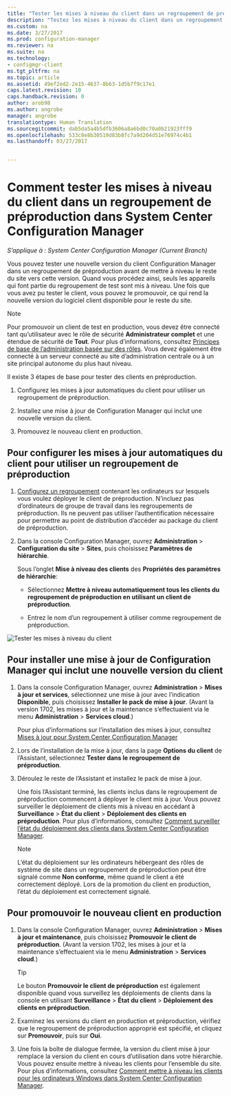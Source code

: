 ```yaml
---
title: "Tester les mises à niveau du client dans un regroupement de préproduction | Microsoft Docs"
description: "Testez les mises à niveau du client dans un regroupement de préproduction dans System Center Configuration Manager."
ms.custom: na
ms.date: 3/27/2017
ms.prod: configuration-manager
ms.reviewer: na
ms.suite: na
ms.technology:
- configmgr-client
ms.tgt_pltfrm: na
ms.topic: article
ms.assetid: 49ef2ed2-2e15-4637-8b63-1d5b7f9c17e1
caps.latest.revision: 10
caps.handback.revision: 0
author: arob98
ms.author: angrobe
manager: angrobe
translationtype: Human Translation
ms.sourcegitcommit: dab5da5a4b5dfb3606a8a6bd0c70a0b21923fff9
ms.openlocfilehash: 533c8e8b30519d83b8fc7a9d204d51e76974c4b1
ms.lasthandoff: 03/27/2017


---
```

# <a name="how-to-test-client-upgrades-in-a-pre-production-collection-in-system-center-configuration-manager"></a>Comment tester les mises à niveau du client dans un regroupement de préproduction dans System Center Configuration Manager

*S’applique à : System Center Configuration Manager (Current Branch)*

Vous pouvez tester une nouvelle version du client Configuration Manager dans un regroupement de préproduction avant de mettre à niveau le reste du site vers cette version.  Quand vous procédez ainsi, seuls les appareils qui font partie du regroupement de test sont mis à niveau. Une fois que vous avez pu tester le client, vous pouvez le promouvoir, ce qui rend la nouvelle version du logiciel client disponible pour le reste du site.

> [!NOTE]
> Pour promouvoir un client de test en production, vous devez être connecté tant qu’utilisateur avec le rôle de sécurité **Administrateur complet** et une étendue de sécurité de **Tout**. Pour plus d’informations, consultez [Principes de base de l’administration basée sur des rôles](/sccm/core/understand/fundamentals-of-role-based-administration). Vous devez également être connecté à un serveur connecté au site d’administration centrale ou à un site principal autonome du plus haut niveau.

 Il existe 3 étapes de base pour tester des clients en préproduction.  

1.  Configurez les mises à jour automatiques du client pour utiliser un regroupement de préproduction.  

2.  Installez une mise à jour de Configuration Manager qui inclut une nouvelle version du client.  

3.  Promouvez le nouveau client en production.  

##  <a name="to-configure-automatic-client-upgrades-to-use-a-pre-production-collection"></a>Pour configurer les mises à jour automatiques du client pour utiliser un regroupement de préproduction  

1. [Configurez un regroupement](..\collections\create-collections.md) contenant les ordinateurs sur lesquels vous voulez déployer le client de préproduction. N’incluez pas d’ordinateurs de groupe de travail dans les regroupements de préproduction. Ils ne peuvent pas utiliser l’authentification nécessaire pour permettre au point de distribution d’accéder au package du client de préproduction.   

1.  Dans la console Configuration Manager, ouvrez **Administration** > **Configuration du site** > **Sites**, puis choisissez **Paramètres de hiérarchie**.  

     Sous l’onglet **Mise à niveau des clients** des **Propriétés des paramètres de hiérarchie**:  

    -   Sélectionnez **Mettre à niveau automatiquement tous les clients du regroupement de préproduction en utilisant un client de préproduction**.  

    -   Entrez le nom d’un regroupement à utiliser comme regroupement de préproduction.  

![Tester les mises à niveau du client](media/test-client-upgrades.png)


##  <a name="to-install-a-configuration-manager-update-that-includes-a-new-version-of-the-client"></a>Pour installer une mise à jour de Configuration Manager qui inclut une nouvelle version du client  

1.  Dans la console Configuration Manager, ouvrez **Administration** > **Mises à jour et services**, sélectionnez une mise à jour avec l’indication **Disponible**, puis choisissez **Installer le pack de mise à jour**. (Avant la version 1702, les mises à jour et la maintenance s’effectuaient via le menu **Administration** > **Services cloud**.)

     Pour plus d’informations sur l’installation des mises à jour, consultez [Mises à jour pour System Center Configuration Manager](../../../../core/servers/manage/updates.md)  

2.  Lors de l’installation de la mise à jour, dans la page **Options du client** de l’Assistant, sélectionnez **Tester dans le regroupement de préproduction**.  

3.  Déroulez le reste de l’Assistant et installez le pack de mise à jour.  

     Une fois l’Assistant terminé, les clients inclus dans le regroupement de préproduction commencent à déployer le client mis à jour. Vous pouvez surveiller le déploiement de clients mis à niveau en accédant à **Surveillance** > **État du client** > **Déploiement des clients en préproduction**. Pour plus d’informations, consultez [Comment surveiller l’état du déploiement des clients dans System Center Configuration Manager](../../../../core/clients/deploy/monitor-client-deployment-status.md).

    > [!NOTE]
    > L’état du déploiement sur les ordinateurs hébergeant des rôles de système de site dans un regroupement de préproduction peut être signalé comme **Non conforme**, même quand le client a été correctement déployé. Lors de la promotion du client en production, l’état du déploiement est correctement signalé.

##  <a name="to-promote-the-new-client-to-production"></a>Pour promouvoir le nouveau client en production  

1.  Dans la console Configuration Manager, ouvrez **Administration** > **Mises à jour et maintenance**, puis choisissez **Promouvoir le client de préproduction**. (Avant la version 1702, les mises à jour et la maintenance s’effectuaient via le menu **Administration** > **Services cloud**.)

    > [!TIP]
    > Le bouton **Promouvoir le client de préproduction** est également disponible quand vous surveillez les déploiements de clients dans la console en utilisant **Surveillance** > **État du client** > **Déploiement des clients en préproduction**.

2.  Examinez les versions du client en production et préproduction, vérifiez que le regroupement de préproduction approprié est spécifié, et cliquez sur **Promouvoir**, puis sur **Oui**.  

3.  Une fois la boîte de dialogue fermée, la version du client mise à jour remplace la version du client en cours d’utilisation dans votre hiérarchie. Vous pouvez ensuite mettre à niveau les clients pour l’ensemble du site. Pour plus d’informations, consultez [Comment mettre à niveau les clients pour les ordinateurs Windows dans System Center Configuration Manager](../../../../core/clients/manage/upgrade/upgrade-clients-for-windows-computers.md).  

